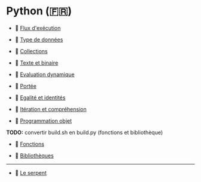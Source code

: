 # Python (🇫🇷)

 - 📖 [Flux d'exécution](https://boisgera.github.io/python-fr/cours/flux-d-exécution/index.html)

 - 📖 [Type de données](https://boisgera.github.io/python-fr/cours/type-de-données/index.html)

 - 📖 [Collections](https://boisgera.github.io/python-fr/cours/collections/index.html)

 - 📖 [Texte et binaire](https://boisgera.github.io/python-fr/cours/texte-et-binaire/index.html)

 - 📖 [Evaluation dynamique](https://boisgera.github.io/python-fr/cours/évaluation-dynamique/index.html)

 - 📖 [Portée](https://boisgera.github.io/python-fr/cours/portée/index.html)

 - 📖 [Egalité et identités](https://boisgera.github.io/python-fr/cours/égalité-et-identité/index.html)
 
 - 📖 [Itération et compréhension](https://boisgera.github.io/python-fr/cours/itération-et-compréhension/index.html)

 - 📖 [Programmation objet](https://boisgera.github.io/python-fr/cours/programmation-objet/index.html)

 **TODO:** convertir build.sh en build.py (fonctions et bibliothèque)

 - 📖 [Fonctions](https://boisgera.github.io/python-fr/cours/fonctions/index.html)

 - 📖 [Bibliothèques](https://boisgera.github.io/python-fr/cours/bibliothèque/index.html)


 -------------------------------------------------------------------------------

  - 📖 [Le serpent](https://boisgera.github.io/python-fr/tps/games/index.html)